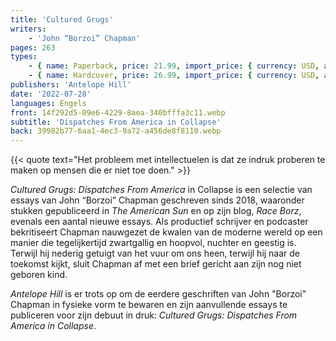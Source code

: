 ```yaml
---
title: 'Cultured Grugs'
writers:
    - 'John “Borzoi” Chapman'
pages: 263
types:
    - { name: Paperback, price: 21.99, import_price: { currency: USD, amount: 19.11 }, isbn: 978-1-956887-30-3 }
    - { name: Hardcover, price: 26.99, import_price: { currency: USD, amount: 0.0 }, isbn: 978-1-953730-79-4 }
publishers: 'Antelope Hill'
date: '2022-07-28'
languages: Engels
front: 14f292d5-09e6-4229-8aea-340bfffa3c11.webp
subtitle: 'Dispatches From America in Collapse'
back: 39982b77-6aa1-4ec3-9a72-a456de8f8110.webp
---
```


{{< quote text="Het probleem met intellectuelen is dat ze indruk proberen te maken op mensen die er niet toe doen." >}}
 
*Cultured Grugs: Dispatches From America* in Collapse is een selectie van essays van John “Borzoi” Chapman geschreven sinds 2018, waaronder stukken gepubliceerd in *The American Sun* en op zijn blog, *Race Borz*, evenals een aantal nieuwe essays. Als productief schrijver en podcaster bekritiseert Chapman nauwgezet de kwalen van de moderne wereld op een manier die tegelijkertijd zwartgallig en hoopvol, nuchter en geestig is. Terwijl hij nederig getuigt van het vuur om ons heen, terwijl hij naar de toekomst kijkt, sluit Chapman af met een brief gericht aan zijn nog niet geboren kind.

*Antelope Hill* is er trots op om de eerdere geschriften van John "Borzoi" Chapman in fysieke vorm te bewaren en zijn aanvullende essays te publiceren voor zijn debuut in druk: *Cultured Grugs: Dispatches From America in Collapse*.
